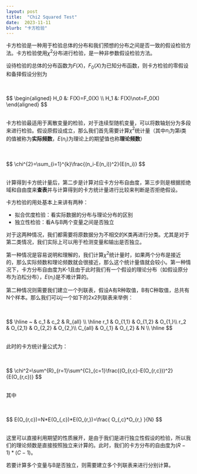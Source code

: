 ```yaml
---
layout: post
title:  "Chi2 Squared Test"
date:  2023-11-11
blurb: "卡方检验"
---
```


卡方检验是一种用于检验总体的分布和我们预想的分布之间是否一致的假设检验方法。卡方检验使用$\chi^{2}$分布进行检验，是一种非参数假设检验方法。

设待检验的总体的分布函数为$F(X)$，$F_0(X)$为已知分布函数，则卡方检验的零假设和备择假设分别为

<br />
<br />
$$
\begin{aligned}
    H_0 &: F(X)=F_0(X) \\
    H_1 &: F(X)\not=F_0(X)
\end{aligned}
$$
<br />
<br />


卡方检验最适用于离散变量的检验，对于连续型随机变量，可以将数轴划分为多段来进行检验。假设原假设成立，那么我们首先需要计算$\chi^2$统计量（其中$n_i$为第i类的值被称为**实际频数**，$E(n_i)$为理论上的期望值也称**理论频数**）

<br />
<br />
$$
\chi^{2}=\sum_{i=1}^{k}\frac{(n_i-E(n_i))^2}{E(n_i)}
$$
<br />
<br />

计算得到卡方统计量后，第二步是计算对应卡方分布自由度，第三步则是根据拒绝域和自由度来**查表**并与计算得到的卡方统计量进行比较来判断是否拒绝假设。

卡方检验的用处基本上来讲有两种：

+ 拟合优度检验：看实际数据的分布与理论分布的区别
+ 独立性检验：看A与B两个变量之间是否独立

对于这两种情况，我们都需要将原数据分为不相交的K类再进行分类。尤其是对于第二类情况，我们实际上可以用于检测变量和输出是否独立。

第一种情况是容易说明和理解的，我们计算$\chi^2$统计量时，如果两个分布是接近的，那么实际频数和理论频数就会很接近，那么这个统计量值就会较小。第一种情况下，卡方分布自由度为K-1且由于此时我们有一个假设的理论分布（如假设原分布为泊松分布），$E(n_i)$是不难计算的。

第二种情况则需要我们建立一个列联表，假设A有R种取值，B有C种取值，总共有N个样本。那么我们可以j一个如下的2x2列联表来举例：

<br />
<br />
$$
\hline
	~ 	&  c_1 & c_2 & R_{all} \\ 
	\hline
	r_1 & O_{1,1} & O_{1,2} & O_{1,}\\ 
	r_2 & O_{2,1} & O_{2,2} & O_{2,}\\ 
	C_{all} & O_{,1} & O_{,2} & N \\ 
\hline
$$
<br />
<br />

此时的卡方统计量公式为：

<br />
<br />
$$
\chi^2=\sum^{R}_{r=1}\sum^{C}_{c=1}\frac{(O_{r,c}-E(O_{r,c}))^2}{E(O_{r,c})}
$$
<br />
<br />

其中

<br />
<br />
$$
E(O_{r,c})=N*E(O_{,c})*E(O_{r,})=\frac{ O_{,c}*O_{r,} }{N}
$$
<br />
<br />

这里可以直接利用期望的性质展开，是由于我们是进行独立性假设的检验，所以我们的理论频数是直接按照独立来计算的。此时，我们的卡方分布的自由度为$(R-1)*(C-1)$。

若要计算多个变量与B是否独立，则需要建立多个列联表来进行分别计算。

